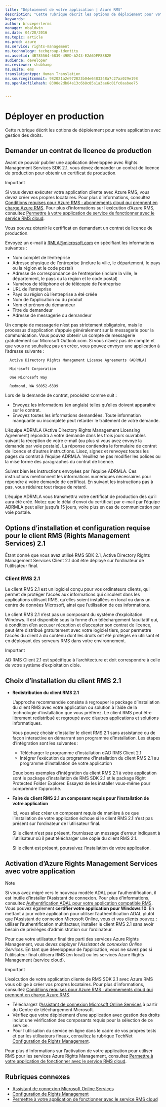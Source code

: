 ```yaml
---
title: "Déploiement de votre application | Azure RMS"
description: "Cette rubrique décrit les options de déploiement pour votre application avec gestion des droits."
keywords: 
author: bruceperlerms
manager: mbaldwin
ms.date: 04/28/2016
ms.topic: article
ms.prod: azure
ms.service: rights-management
ms.technology: techgroup-identity
ms.assetid: 4B785564-6839-49ED-A243-E2A6DFF88B2E
audience: developer
ms.reviewer: shubhamp
ms.suite: ems
translationtype: Human Translation
ms.sourcegitcommit: 982021a2e972023b04e6483348a7c27aa029e198
ms.openlocfilehash: 8308e2db84e13c6b8c85a1a3ae6c01fc0aabee75


---
```


# Déployer en production


Cette rubrique décrit les options de déploiement pour votre application avec gestion des droits.

## Demander un contrat de licence de production

 Avant de pouvoir publier une application développée avec Rights Management Services SDK 2.1, vous devez demander un contrat de licence de production pour obtenir un certificat de production.

> [!IMPORTANT]
> Si vous devez exécuter votre application cliente avec Azure RMS, vous devez créer vos propres locataires. Pour plus d’informations, consultez [Conditions requises pour Azure RMS : abonnements cloud qui prennent en charge Azure RMS](../get-started/requirements-subscriptions.md).
> Pour plus d’informations sur l’exécution d’Azure RMS, consultez [Permettre à votre application de service de fonctionner avec le service RMS cloud](how-to-use-file-api-with-aadrm-cloud.md).

Vous pouvez obtenir le certificat en demandant un contrat de licence de production.

Envoyez un e-mail à [RMLA@microsoft.com](mailto:rmla@microsoft.com) en spécifiant les informations suivantes :

- Nom complet de l’entreprise
- Adresse physique de l’entreprise (inclure la ville, le département, le pays ou la région et le code postal)
- Adresse de correspondance de l’entreprise (inclure la ville, le département, le pays ou la région et le code postal)
- Numéros de téléphone et de télécopie de l’entreprise
- URL de l’entreprise
- Pays ou région où l’entreprise a été créée
- Nom de l’application ou du produit
- Nom et prénom du demandeur
- Titre du demandeur
- Adresse de messagerie du demandeur

Un compte de messagerie n’est pas strictement obligatoire, mais le processus d’application s’appuie généralement sur la messagerie pour la communication. Vous pouvez obtenir un compte de messagerie gratuitement sur Microsoft Outlook.com. Si vous n’avez pas de compte et que vous ne souhaitez pas en créer, vous pouvez envoyer une application à l’adresse suivante :

      Active Directory Rights Management License Agreements (ADRMLA)

      Microsoft Corporation

      One Microsoft Way

      Redmond, WA 98052-6399

Lors de la demande de contrat, procédez comme suit :
- Envoyez les informations (en anglais) telles qu’elles doivent apparaître sur le contrat.
- Envoyez toutes les informations demandées. Toute information manquante ou incomplète peut retarder le traitement de votre demande.

L’équipe ADRMLA (Active Directory Rights Management Licensing Agreement) répondra à votre demande dans les trois jours ouvrables suivant la réception de votre e-mail (ou plus si vous avez envoyé la demande par voie postale). La réponse contiendra le formulaire de contrat de licence et d’autres instructions. Lisez, signez et renvoyez toutes les pages du contrat à l’équipe ADRMLA. Veuillez ne pas modifier les polices ou la mise forme des paragraphes du contrat de licence.

Suivez bien les instructions envoyées par l’équipe ADRMLA. Ces instructions mentionnent les informations numériques nécessaires pour répondre à votre demande de certificat. En suivant les instructions pas à pas, vous réduirez tout risque de retard.

L’équipe ADRMLA vous transmettra votre certificat de production dès qu’il aura été créé. Notez que le délai d’envoi du certificat par e-mail par l’équipe ADRMLA peut aller jusqu’à 15 jours, voire plus en cas de communication par voie postale.


## Options d’installation et configuration requise pour le client RMS (Rights Management Services) 2.1

Étant donné que vous avez utilisé RMS SDK 2.1, Active Directory Rights Management Services Client 2.1 doit être déployé sur l’ordinateur de l’utilisateur final.

### Client RMS 2.1

Le client RMS 2.1 est un logiciel conçu pour vos ordinateurs clients, qui permet de protéger l’accès aux informations qui circulent dans les applications utilisant RMS, qu’elles soient installées en local ou dans un centre de données Microsoft, ainsi que l’utilisation de ces informations.

Le client RMS 2.1 n’est pas un composant du système d’exploitation Windows. Il est disponible sous la forme d’un téléchargement facultatif qui, à condition d’en accuser réception et d’accepter son contrat de licence, peut être distribué gratuitement avec votre logiciel tiers, pour permettre l’accès du client à du contenu dont les droits ont été protégés en utilisant et en déployant des serveurs RMS dans votre environnement.


> [!IMPORTANT]
> AD RMS Client 2.1 est spécifique à l’architecture et doit correspondre à celle de votre système d’exploitation cible.


## Choix d’installation du client RMS 2.1

-   **Redistribution du client RMS 2.1**

    L’approche recommandée consiste à regrouper le package d’installation du client RMS avec votre application ou solution à l’aide de la technologie d’installation que vous préférez. Le client RMS peut être librement redistribué et regroupé avec d’autres applications et solutions informatiques.

    Vous pouvez choisir d’installer le client RMS 2.1 sans assistance ou de façon interactive en démarrant son programme d’installation. Les étapes d’intégration sont les suivantes :

    -   Télécharger le programme d’installation d’AD RMS Client 2.1
    -   Intégrer l’exécution du programme d’installation du client RMS 2.1 au programme d’installation de votre application

    Deux bons exemples d’intégration du client RMS 2.1 à votre application sont le package d’installation de RMS SDK 2.1 et le package Right Protected Folder Explorer. Essayez de les installer vous-même pour comprendre l’approche.

-   **Faire du client RMS 2.1 un composant requis pour l’installation de votre application**

    Ici, vous allez créer un composant requis de manière à ce que l’installation de votre application échoue si le client RMS 2.1 n’est pas présent sur l’ordinateur de l’utilisateur final.

    Si le client n’est pas présent, fournissez un message d’erreur indiquant à l’utilisateur où il peut télécharger une copie du client RMS 2.1.

    Si le client est présent, poursuivez l’installation de votre application.

## Activation d’Azure Rights Management Services avec votre application

> [!NOTE]
> Si vous avez migré vers le nouveau modèle ADAL pour l’authentification, il est inutile d’installer l’Assistant de connexion. Pour plus d’informations, consultez [Authentification ADAL pour votre application compatible RMS](adal-auth.md).
> Vous pouvez également **certifier votre application pour Windows 10**. En mettant à jour votre application pour utiliser l’authentification ADAL plutôt que l’Assistant de connexion Microsoft Online, vous et vos clients pouvez : utiliser l’authentification multifacteur, installer le client RMS 2.1 sans avoir besoin de privilèges d’administration sur l’ordinateur.


Pour que votre utilisateur final tire parti des services Azure Rights Management, vous devez déployer l’*Assistant de connexion Online Services*. En tant que développeur de l’application, vous ne savez pas si l’utilisateur final utilisera RMS (en local) ou les services Azure Rights Management (service cloud).


> [!IMPORTANT]
> L’exécution de votre application cliente de RMS SDK 2.1 avec Azure RMS vous oblige à créer vos propres locataires. Pour plus d’informations, consultez [Conditions requises pour Azure RMS : abonnements cloud qui prennent en charge Azure RMS](../get-started/requirements-subscriptions.md).

-   Téléchargez l’[Assistant de connexion Microsoft Online Services](http://www.microsoft.com/en-us/download/details.aspx?id=28177) à partir du Centre de téléchargement Microsoft.
-   Vérifiez que votre déploiement d’une application avec gestion des droits inclut une vérification des composants requis pour la sélection de ce service.
-   Pour l’utilisation du service en ligne dans le cadre de vos propres tests et par les utilisateurs finaux, consultez la rubrique TechNet [Configuration de Rights Management](https://TechNet.Microsoft.Com/en-us/library/jj585002.aspx).

Pour plus d’informations sur l’activation de votre application pour utiliser RMS pour les services Azure Rights Management, consultez [Permettre à votre application de fonctionner avec le service RMS cloud](how-to-use-file-api-with-aadrm-cloud.md).

## Rubriques connexes

* [Assistant de connexion Microsoft Online Services](http://www.microsoft.com/en-us/download/details.aspx?id=28177)
* [Configuration de Rights Management](https://TechNet.Microsoft.Com/en-us/library/jj585002.aspx)
* [Permettre à votre application de fonctionner avec le service RMS cloud](how-to-use-file-api-with-aadrm-cloud.md)
 

 



<!--HONumber=Jul16_HO1-->


